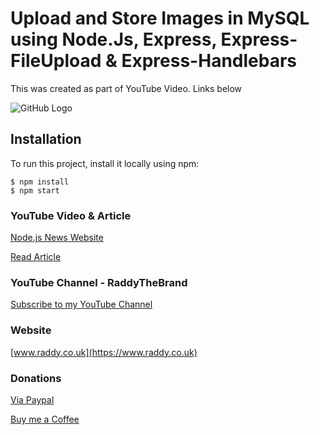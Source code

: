 # Upload and Store Images in MySQL using Node.Js, Express, Express-FileUpload & Express-Handlebars

This was created as part of YouTube Video. Links below

![GitHub Logo](https://raddy.co.uk/wp-content/uploads/2021/02/upload-and-store-images-inmysql-using-node_c.jpg)

## Installation
To run this project, install it locally using npm:

```
$ npm install
$ npm start
```

### YouTube Video & Article

[Node.js News Website](https://youtu.be/hyJiNTFtQic)

[Read Article](https://raddy.co.uk/blog/simple-user-management-system-nodejs-express-mysql-handlebards/)

### YouTube Channel - RaddyTheBrand

[Subscribe to my YouTube Channel](https://www.youtube.com/channel/UCvXscyQ0cLzPZeNOeXI45Sw?sub_confirmation=1)

### Website
[www.raddy.co.uk](https://www.raddy.co.uk)

### Donations
[Via Paypal](https://www.paypal.me/RadoslavAngelov)

[Buy me a Coffee](https://www.buymeacoffee.com/RaddyTheBrand)
